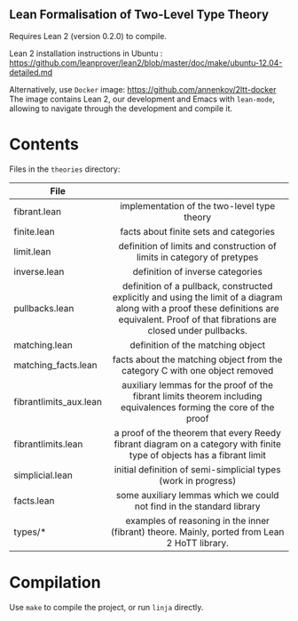 ## Lean Formalisation of Two-Level Type Theory

Requires Lean 2 (version 0.2.0) to compile.

Lean 2 installation instructions in Ubuntu : https://github.com/leanprover/lean2/blob/master/doc/make/ubuntu-12.04-detailed.md

Alternatively, use `Docker` image: https://github.com/annenkov/2ltt-docker
The image contains Lean 2, our development and Emacs with `lean-mode`, allowing to navigate through the development and compile it.

# Contents

Files in the `theories` directory:

| File | |
|--------------------|:--------------------------------------------------------------------:
| fibrant.lean        | implementation of the two-level type theory
| finite.lean         | facts about finite sets and categories
| limit.lean          | definition of limits and construction of limits in category of pretypes
| inverse.lean        | definition of inverse categories
| pullbacks.lean      | definition of a pullback, constructed explicitly and using the limit of a diagram along with a proof these definitions are equivalent. Proof of that fibrations are closed under pullbacks.
| matching.lean       | definition of the matching object
| matching_facts.lean | facts about the matching object from the category C with one object removed
| fibrantlimits_aux.lean  | auxiliary lemmas for the proof of the fibrant limits theorem including equivalences forming the core of the proof
| fibrantlimits.lean  | a proof of the theorem that every Reedy fibrant diagram on a category with finite type of objects has a fibrant limit
| simplicial.lean     | initial definition of semi-simplicial types (work in progress)
| facts.lean          | some auxiliary lemmas which we could not find in the standard library
| types/*             | examples of reasoning in the inner (fibrant) theore. Mainly, ported from Lean 2 HoTT library.

# Compilation

Use ```make``` to compile the project, or run ```linja``` directly.
